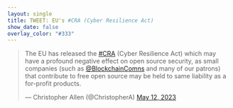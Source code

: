```yaml
---
layout: single
title: TWEET: EU's #CRA (Cyber Resilience Act)
show_date: false
overlay_color: "#333"
---
```


<blockquote class="twitter-tweet"><p lang="en" dir="ltr">The EU has released the <a href="https://twitter.com/hashtag/CRA?src=hash&amp;ref_src=twsrc%5Etfw">#CRA</a> (Cyber Resilience Act) which may have a profound negative effect on open source security, as small companies (such as <a href="https://twitter.com/BlockchainComns?ref_src=twsrc%5Etfw">@BlockchainComns</a> and many of our patrons) that contribute to free open source may be held to same liability as a for-profit products.</p>&mdash; Christopher Allen (@ChristopherA) <a href="https://twitter.com/ChristopherA/status/1657061801916526592?ref_src=twsrc%5Etfw">May 12, 2023</a></blockquote> <script async src="https://platform.twitter.com/widgets.js" charset="utf-8"></script>
